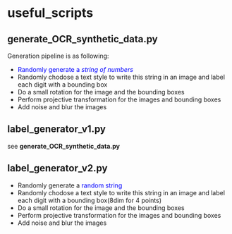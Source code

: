 # useful_scripts
##  	generate_OCR_synthetic_data.py
Generation pipeline is as following:
*  <span style="color:blue">Randomly generate a *string of numbers*</span>
* Randomly chodose a text style to write this string in an image and label each digit with a bounding box
* Do a small rotation for the image and the bounding boxes
* Perform projective transformation for the images and bounding boxes
* Add noise and blur the images

## label_generator_v1.py 
 see  __generate_OCR_synthetic_data.py__
 
## label_generator_v2.py
* Randomly generate a <span style="color:blue">random string</span>
* Randomly chodose a text style to write this string in an image and label each digit with a bounding box(8dim for 4 points)
* Do a small rotation for the image and the bounding boxes
* Perform projective transformation for the images and bounding boxes
* Add noise and blur the images
